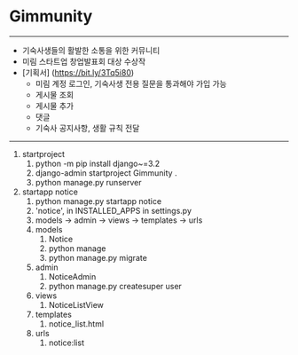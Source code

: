 # Gimmunity
---
- 기숙사생들의 활발한 소통을 위한 커뮤니티
- 미림 스타트업 창업발표회 대상 수상작
- [기획서] (https://bit.ly/3Tq5i80)
  - 미림 계정 로그인, 기숙사생 전용 질문을 통과해야 가입 가능
  - 게시물 조회
  - 게시물 추가
  - 댓글
  - 기숙사 공지사항, 생활 규칙 전달
---

1. startproject
    1. python -m pip install django~=3.2
    2. django-admin startproject Gimmunity .
    3. python manage.py runserver
2. startapp notice
   1. python manage.py startapp notice
   2. 'notice', in INSTALLED_APPS in settings.py
   3. models -> admin -> views -> templates -> urls
   4. models
      1. Notice
      2. python manage
      3. python manage.py migrate
   5. admin
      1. NoticeAdmin
      2. python manage.py createsuper user
   6. views
      1. NoticeListView
   7. templates
      1. notice_list.html
   8. urls
      1. notice:list